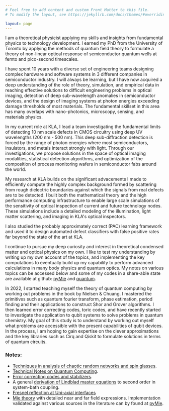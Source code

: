 ```yaml
---
# Feel free to add content and custom Front Matter to this file.
# To modify the layout, see https://jekyllrb.com/docs/themes/#overriding-theme-defaults

layout: page
---
```



I am a theoretical physicist applying my skills and insights from fundamental physics to technology development. I earned my PhD from the University of Toronto by applying the methods of quantum field theory to formulate a theory of non-linear optical response of semiconductor quantum wells at femto and pico-second timescales. 

I have spent 10 years with a diverse set of engineering teams designing complex hardware and software systems in 3 different companies in semiconductor industry. I will always be learning, but I have now acquired a deep understanding of the role of theory, simulation, and empirical data in reaching effective solutions to difficult engineering problems in optical imaging, detection of deep sub-wavelength anomalies in semiconductor devices, and the design of imaging systems at photon energies exceeding damage thresholds of most materials. The fundamental skillset in this area has many overlaps with nano-photonics, microscopy, sensing, and materials physics. 

In my current role at KLA, I lead a team investigating the fundamental limits of detecting 10 nm scale defects in CMOS circuitry using deep UV wavelengths (200 nm - 500 nm). This deep sub-diffraction detection is forced by the range of photon energies where most semiconductors, insulators, and metals interact strongly with light. Through our investigations, we propose solutions in the space of optical imaging modalities, statistical detection algorithms, and optimization of the composition of process monitoring wafers in semiconductor fabs around the world. 

My research at KLA builds on the significant advacements I made to efficiently compute the highly complex background formed by scattering from rough dielectric boundaries  against which the signals from real defects are to be detected. I built both the mathematical theory and the high performance computing infrastructure to enable large scale simulations of the sensitivity of optical inspection of current and future technology nodes. These simulations include a detailed modeling of the illumination, light matter scattering, and imaging in KLA's optical inspectors.

I also studied the probably approximately correct (PAC) learning framework and used it to design automated defect classifiers with false positive rates far beyond the state of the art at KLA.




I continue to pursue my deep curiosity and interest in theoretical condensed matter and optical physics on my own.  I like to test my understanding by writing up my own account of the topics, and implementing the key computations to eventually build up my capability to perform advanced calculations in many body physics and quantum optics. My notes on various topics can be accessed below and some of my codes in a share-able state are available at github: [pyMie](https://github.com/kuljitvirk/pyMie.git)  and [quantum](https://github.com/kuljitvirk/quantum.git).

In 2022, I started teaching myself the theory of quantum computing by working out problems in the book by Nielsen  & Chuang. I mastered the primitives such as quantum fourier transform, phase estimation, period finding and their applications to construct Shor and Grover algorithms. I then learned error correcting codes, toric codes, and have recently started to investigate the application to qubit systems to solve problems in quantum chemistry. My goal of this study is to understand by working out myself what problems are accessible with the present capabilities of qubit devices. In the process, I am hoping to gain expertise on the clever approximations and the key libraries such as Cirq and Qiskit to formulate solutions in terms of quantum circuits.

### Notes:

* [Techniques in analysis of chaotic random networks and spin glasses](src/SpinGlassTechniques.pdf).
* [Technical Notes on Quantum Computing](src/QuantumComputing01.pdf).
* [Error correcting codes and stabilizers](src/QuantumComputing02.pdf).
* A general [derivation of Lindblad master equations](src/MasterEquations.pdf) to second order in system-bath coupling.
* [Fresnel reflection at Uni-axial interfaces](src/Fresnel.pdf)
* [Mie theory](src/mie_theory.pdf) with detailed near and far field expressions. Implementation validated against various sources in the literature can by found at [pyMie](https://github.com/kuljitvirk/pyMie.git).
